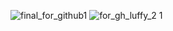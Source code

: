 
![final_for_github1](https://github.com/user-attachments/assets/60c90fc6-4404-404e-a8bf-eaf049dfc57c)
![for_gh_luffy_2 1](https://github.com/user-attachments/assets/06398bf6-b2b5-4030-b62c-60a2e829f1e7)



<!--
**HuskarMid/HuskarMid** is a ✨ _special_ ✨ repository because its `README.md` (this file) appears on your GitHub profile.

Here are some ideas to get you started:

- 🔭 I’m currently working on ...
- 🌱 I’m currently learning ...
- 👯 I’m looking to collaborate on ...
- 🤔 I’m looking for help with ...
- 💬 Ask me about ...
- 📫 How to reach me: ...
- 😄 Pronouns: ...
- ⚡ Fun fact: ...
-->
